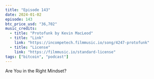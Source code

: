 ```yaml
---
title: "Episode 143"
date: 2024-01-02
episode: 143
btc_price_usd: "36,702"
music_credits:
  - title: "Protofunk by Kevin MacLeod"
  - title: "Link"
    link: "https://incompetech.filmmusic.io/song/4247-protofunk"
  - title: "License"
    link: "https://filmmusic.io/standard-license"
tags: ["bitcoin", "podcast"]
---
```


Are You in the Right Mindset?